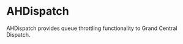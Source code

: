 AHDispatch
==========

AHDispatch provides queue throttling functionality to Grand Central Dispatch.
